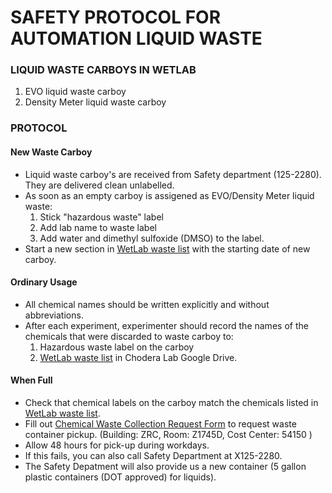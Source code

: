 # SAFETY PROTOCOL FOR AUTOMATION LIQUID WASTE

### LIQUID WASTE CARBOYS IN WETLAB

1. EVO liquid waste carboy
2. Density Meter liquid waste carboy

### PROTOCOL

#### New Waste Carboy
- Liquid waste carboy's are received from Safety department (125-2280). They are delivered clean unlabelled.
- As soon as an empty carboy is assigened as EVO/Density Meter liquid waste:
    1. Stick "hazardous waste" label
    2. Add lab name to waste label
    3. Add water and dimethyl sulfoxide (DMSO) to the label.
- Start a new section in [WetLab waste list](https://docs.google.com/a/choderalab.org/spreadsheets/d/13iVn3OHFi48qu1uepX6-2KrLabXh9M9DhJDAcfOGLz8/edit?usp=sharing) with the starting date of new carboy.

#### Ordinary Usage
- All chemical names should be written explicitly and without abbreviations.
- After each experiment, experimenter should record the names of the chemicals that were discarded to waste carboy to:
    1. Hazardous waste label on the carboy
    2. [WetLab waste list](https://docs.google.com/a/choderalab.org/spreadsheets/d/13iVn3OHFi48qu1uepX6-2KrLabXh9M9DhJDAcfOGLz8/edit?usp=sharing) in Chodera Lab Google Drive.

#### When Full
- Check that chemical labels on the carboy match the chemicals listed in [WetLab waste list](https://docs.google.com/a/choderalab.org/spreadsheets/d/13iVn3OHFi48qu1uepX6-2KrLabXh9M9DhJDAcfOGLz8/edit?usp=sharing).
- Fill out [Chemical Waste Collection Request Form](https://one.mskcc.org/sites/pub/forms/Pages/ChemicalCollection.aspx) to request waste container pickup. (Building: ZRC, Room: Z1745D, Cost Center: 54150 )
- Allow 48 hours for pick-up during workdays.
- If this fails, you can also call Safety Department at X125-2280.
- The Safety Depatment will also provide us a new container (5 gallon plastic containers (DOT approved) for liquids).

